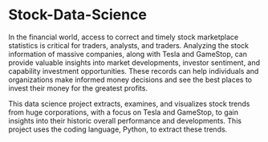 # Stock-Data-Science

In the financial world, access to correct and timely stock marketplace statistics is critical for traders, analysts, and traders. Analyzing the stock information of massive companies, along with Tesla and GameStop, can provide valuable insights into market developments, investor sentiment, and capability investment opportunities. These records can help individuals and organizations make informed money decisions and see the best places to invest their money for the greatest profits. 

This data science project extracts, examines, and visualizes stock trends from huge corporations, with a focus on Tesla and GameStop, to gain insights into their historic overall performance and developments. This project uses the coding language, Python, to extract these trends. 
